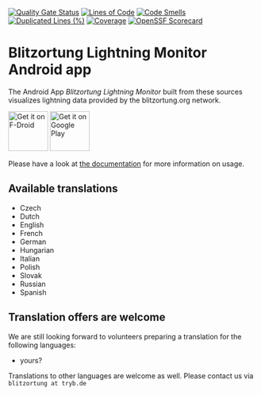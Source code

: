 [![Quality Gate Status](https://sonarcloud.io/api/project_badges/measure?project=wuan_bo-android&metric=alert_status)](https://sonarcloud.io/summary/new_code?id=wuan_bo-android)
[![Lines of Code](https://sonarcloud.io/api/project_badges/measure?project=wuan_bo-android&metric=ncloc)](https://sonarcloud.io/summary/new_code?id=wuan_bo-android)
[![Code Smells](https://sonarcloud.io/api/project_badges/measure?project=wuan_bo-android&metric=code_smells)](https://sonarcloud.io/summary/new_code?id=wuan_bo-android)
[![Duplicated Lines (%)](https://sonarcloud.io/api/project_badges/measure?project=wuan_bo-android&metric=duplicated_lines_density)](https://sonarcloud.io/summary/new_code?id=wuan_bo-android)
[![Coverage](https://sonarcloud.io/api/project_badges/measure?project=wuan_bo-android&metric=coverage)](https://sonarcloud.io/summary/new_code?id=wuan_bo-android)
[![OpenSSF Scorecard](https://api.scorecard.dev/projects/github.com/wuan/bo-android/badge)](https://scorecard.dev/viewer/?uri=github.com/wuan/bo-android)

# Blitzortung Lightning Monitor Android app

The Android App *Blitzortung Lightning Monitor* built from these sources visualizes lightning data provided by the blitzortung.org network.

[<img src="https://fdroid.gitlab.io/artwork/badge/get-it-on.png"
     alt="Get it on F-Droid"
     height="80">](https://f-droid.org/packages/org.blitzortung.android.app/)
[<img src="https://play.google.com/intl/en_us/badges/images/generic/en-play-badge.png"
     alt="Get it on Google Play"
     height="80">](https://play.google.com/store/apps/details?id=org.blitzortung.android.app)

Please have a look at [the documentation](https://blitzortung.tryb.de) for more information on usage.

## Available translations

 * Czech
 * Dutch
 * English
 * French
 * German
 * Hungarian
 * Italian
 * Polish
 * Slovak
 * Russian
 * Spanish

## Translation offers are welcome

We are still looking forward to volunteers preparing a translation for the following languages:

 * yours?

Translations to other languages are welcome as well. Please contact us via `blitzortung at tryb.de`
